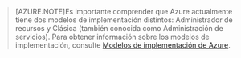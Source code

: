  >[AZURE.NOTE]Es importante comprender que Azure actualmente tiene dos modelos de implementación distintos: Administrador de recursos y Clásica (también conocida como Administración de servicios). Para obtener información sobre los modelos de implementación, consulte [Modelos de implementación de Azure](../azure-classic-rm.md).

<!---HONumber=Nov15_HO2-->